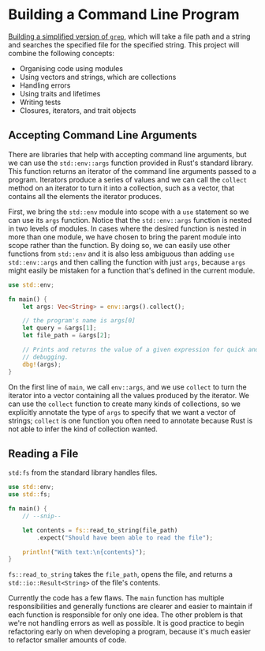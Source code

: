 # Building a Command Line Program

[Building a simplified version of
`grep`](https://doc.rust-lang.org/book/ch12-00-an-io-project.html), which will
take a file path and a string and searches the specified file for the specified
string. This project will combine the following concepts:

* Organising code using modules
* Using vectors and strings, which are collections
* Handling errors
* Using traits and lifetimes
* Writing tests
* Closures, iterators, and trait objects

## Accepting Command Line Arguments

There are libraries that help with accepting command line arguments, but we can
use the `std::env::args` function provided in Rust's standard library. This
function returns an iterator of the command line arguments passed to a program.
Iterators produce a series of values and we can call the `collect` method on an
iterator to turn it into a collection, such as a vector, that contains all the
elements the iterator produces.

First, we bring the `std::env` module into scope with a `use` statement so we
can use its `args` function. Notice that the `std::env::args` function is
nested in two levels of modules. In cases where the desired function is nested
in more than one module, we have chosen to bring the parent module into scope
rather than the function. By doing so, we can easily use other functions from
`std::env` and it is also less ambiguous than adding `use std::env::args` and
then calling the function with just `args`, because `args` might easily be
mistaken for a function that's defined in the current module.

```rust
use std::env;

fn main() {
    let args: Vec<String> = env::args().collect();

    // the program's name is args[0]
    let query = &args[1];
    let file_path = &args[2];

    // Prints and returns the value of a given expression for quick and dirty
    // debugging.
    dbg!(args);
}
```

On the first line of `main`, we call `env::args`, and we use `collect` to turn
the iterator into a vector containing all the values produced by the iterator.
We can use the `collect` function to create many kinds of collections, so we
explicitly annotate the type of `args` to specify that we want a vector of
strings; `collect` is one function you often need to annotate because Rust is
not able to infer the kind of collection wanted.

## Reading a File

`std:fs` from the standard library handles files.

```rust
use std::env;
use std::fs;

fn main() {
    // --snip--

    let contents = fs::read_to_string(file_path)
        .expect("Should have been able to read the file");

    println!("With text:\n{contents}");
}
```

`fs::read_to_string` takes the `file_path`, opens the file, and returns a
`std::io::Result<String>` of the file's contents.

Currently the code has a few flaws. The `main` function has multiple
responsibilities and generally functions are clearer and easier to maintain if
each function is responsible for only one idea. The other problem is that we're
not handling errors as well as possible. It is good practice to begin
refactoring early on when developing a program, because it's much easier to
refactor smaller amounts of code.
